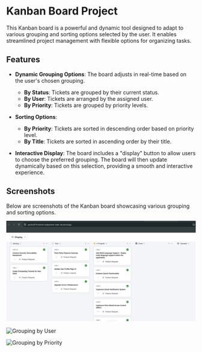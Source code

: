 # Kanban Board Project

This Kanban board is a powerful and dynamic tool designed to adapt to various grouping and sorting options selected by the user. It enables streamlined project management with flexible options for organizing tasks.

## Features

- **Dynamic Grouping Options**: The board adjusts in real-time based on the user's chosen grouping.
    - **By Status**: Tickets are grouped by their current status.
    - **By User**: Tickets are arranged by the assigned user.
    - **By Priority**: Tickets are grouped by priority levels.

- **Sorting Options**:
    - **By Priority**: Tickets are sorted in descending order based on priority level.
    - **By Title**: Tickets are sorted in ascending order by their title.

- **Interactive Display**: The board includes a "display" button to allow users to choose the preferred grouping. The board will then update dynamically based on this selection, providing a smooth and interactive experience.


## Screenshots

Below are screenshots of the Kanban board showcasing various grouping and sorting options.



  ![Grouping by Status](preview\i1.jpg)

![Grouping by User](E:\Shivam's_doc\Quicksell-frontend-assignment-main\preview\i2.jpg)


  ![Grouping by Priority](E:\Shivam's_doc\Quicksell-frontend-assignment-main\preview\i3.jpg)
